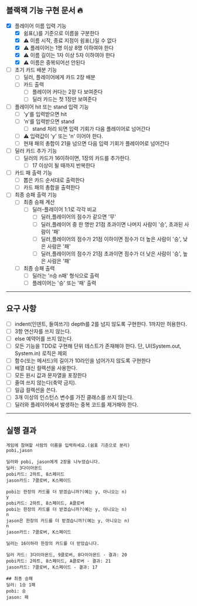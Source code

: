 ## 블랙잭 기능 구현 문서 🔥

- [x] 플레이어 이름 입력 기능
    - [x] 쉼표(,)를 기준으로 이름을 구분한다
    - [x] ⚠️ 이름 시작, 종료 지점이 쉼표(,)일 수 없다
    - [x] ⚠️ 플레이어는 1명 이상 8명 이하여야 한다
    - [x] ⚠️ 이름 길이는 1자 이상 5자 이하여야 한다
    - [x] ⚠️ 이름은 중복되어선 안된다
- [ ] 초기 카드 배분 기능
    - [ ] 딜러, 플레이어에게 카드 2장 배분
    - [ ] 카드 출력
        - [ ] 플레이어 커다는 2장 다 보여준다
        - [ ] 딜러 카드는 첫 1장만 보여준다
- [ ] 플레이어 hit 또는 stand 입력 기능
    - [ ] 'y'를 입력받으면 hit
    - [ ] 'n'를 입력받으면 stand
        - [ ] stand 처리 되면 입력 기회가 다음 플레이어로 넘어간다
    - [ ] ⚠️ 입력값이 'y' 또는 'n' 이어야 한다.
    - [ ] 현재 패의 총합이 21을 넘으면 다음 입력 기회가 플레이어로 넘어간다
- [ ] 딜러 카드 추가 기능
    - [ ] 딜러의 카드가 16이하이면, 1장의 카드를 추가한다.
        - [ ] 17 이상이 될 때까지 반복한다
- [ ] 카드 패 출력 기능
    - [ ] 뽑은 카드 순서대로 출력한다
    - [ ] 카드 패의 총합을 출력한다
- [ ] 최종 승패 출력 기능
    - [ ] 최종 승패 계산
        - [ ] 딜러-플레이어 1:1로 각각 비교
            - [ ] 딜러,플레이어의 점수가 같으면 '무'
            - [ ] 딜러,플레이어 중 한 명만 21점 초과이면 나머지 사람이 '승', 초과된 사람이 '패'
            - [ ] 딜러,플레이어의 점수가 21점 이하이면 점수가 더 높은 사람이 '승', 낮은 사람은 '패'
            - [ ] 딜러,플레이어의 점수가 21점 초과이면 점수가 더 낮은 사람이 '승', 높은 사람은 '패'
    - [ ] 최종 승패 출력
        - [ ] 딜러는 'n승 n패' 형식으로 출력
        - [ ] 플레이어는 '승' 또는 '패' 출력

---

## 요구 사항

- [ ] indent(인덴트, 들여쓰기) depth를 2를 넘지 않도록 구현한다. 1까지만 허용한다.
- [ ] 3항 연산자를 쓰지 않는다.
- [ ] else 예약어를 쓰지 않는다.
- [ ] 모든 기능을 TDD로 구현해 단위 테스트가 존재해야 한다. 단, UI(System.out, System.in) 로직은 제외
- [ ] 함수(또는 메서드)의 길이가 10라인을 넘어가지 않도록 구현한다
- [ ] 배열 대신 컬렉션을 사용한다.
- [ ] 모든 원시 값과 문자열을 포장한다
- [ ] 줄여 쓰지 않는다(축약 금지).
- [ ] 일급 컬렉션을 쓴다.
- [ ] 3개 이상의 인스턴스 변수를 가진 클래스를 쓰지 않는다.
- [ ] 딜러와 플레이어에서 발생하는 중복 코드를 제거해야 한다.

---

## 실행 결과

```
게임에 참여할 사람의 이름을 입력하세요.(쉼표 기준으로 분리)
pobi,jason

딜러와 pobi, jason에게 2장을 나누었습니다.
딜러: 3다이아몬드
pobi카드: 2하트, 8스페이드
jason카드: 7클로버, K스페이드

pobi는 한장의 카드를 더 받겠습니까?(예는 y, 아니오는 n)
y
pobi카드: 2하트, 8스페이드, A클로버
pobi는 한장의 카드를 더 받겠습니까?(예는 y, 아니오는 n)
n
jason은 한장의 카드를 더 받겠습니까?(예는 y, 아니오는 n)
n
jason카드: 7클로버, K스페이드

딜러는 16이하라 한장의 카드를 더 받았습니다.

딜러 카드: 3다이아몬드, 9클로버, 8다이아몬드 - 결과: 20
pobi카드: 2하트, 8스페이드, A클로버 - 결과: 21
jason카드: 7클로버, K스페이드 - 결과: 17

## 최종 승패
딜러: 1승 1패
pobi: 승 
jason: 패
```